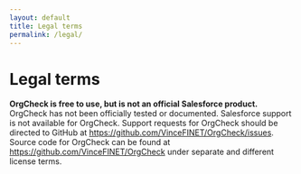 ```yaml
---
layout: default
title: Legal terms
permalink: /legal/
---
```


# Legal terms

**OrgCheck is free to use, but is not an official Salesforce product.** OrgCheck has not been officially tested or documented. Salesforce support is not available for OrgCheck. Support requests for OrgCheck should be directed to GitHub at <a href="https://github.com/VinceFINET/OrgCheck/issues" target="_blank">https://github.com/VinceFINET/OrgCheck/issues</a>. Source code for OrgCheck can be found at <a href="https://github.com/VinceFINET/OrgCheck" target="_blank">https://github.com/VinceFINET/OrgCheck</a> under separate and different license terms.
